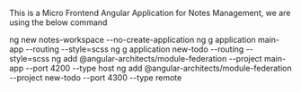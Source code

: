 This is a Micro Frontend Angular Application for Notes Management, we are using the below command


ng new notes-workspace --no-create-application
ng g application main-app --routing --style=scss
ng g application new-todo --routing --style=scss
ng add @angular-architects/module-federation --project main-app --port 4200 --type host
ng add @angular-architects/module-federation --project new-todo --port 4300 --type remote